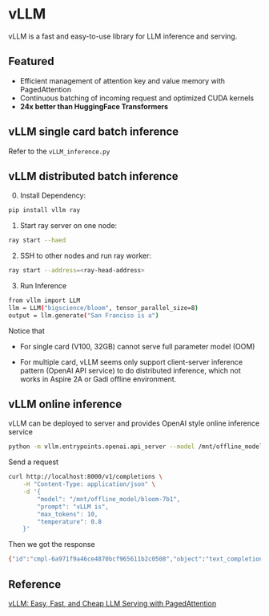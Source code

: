 # vLLM

vLLM is a fast and easy-to-use library for LLM inference and serving.

## Featured

* Efficient management of attention key and value memory with PagedAttention
* Continuous batching of incoming request and optimized CUDA kernels
* **24x better than HuggingFace Transformers**

## vLLM single card batch inference

Refer to the `vLLM_inference.py`

## vLLM distributed batch inference

0. Install Dependency:

```bash
pip install vllm ray
```

1. Start ray server on one node:

```bash
ray start --haed
```

2. SSH to other nodes and run ray worker:

```bash
ray start --address=<ray-head-address>
```

3. Run Inference

```bash
from vllm import LLM
llm = LLM("bigscience/bloom", tensor_parallel_size=8)
output = llm.generate("San Franciso is a")
```

Notice that 

- For single card (V100, 32GB) cannot serve full parameter model (OOM)

* For multiple card, vLLM seems only support client-server inference pattern (OpenAI API service) to do distributed inference, which not works in Aspire 2A or Gadi offline environment.

## vLLM online inference

vLLM can be deployed to server and provides OpenAI style online inference service

```bash
python -m vllm.entrypoints.openai.api_server --model /mnt/offline_model/bloom-7b1
```

Send a request

```bash
curl http://localhost:8000/v1/completions \
    -H "Content-Type: application/json" \
    -d '{
        "model": "/mnt/offline_model/bloom-7b1",
        "prompt": "vLLM is",
        "max_tokens": 10,
        "temperature": 0.8
    }'
```

Then we got the response

```bash
{"id":"cmpl-6a971f9a46ce4870bcf965611b2c0508","object":"text_completion","created":1694439858,"model":"/mnt/offline_model/bloom-7b1","choices":[{"index":0,"text":"vLLM is efficient libaray for LLM inference","logprobs":null,"finish_reason":"stop"}],"usage":{"prompt_tokens":39,"total_tokens":45,"completion_tokens":6}}。
```

## Reference

[vLLM: Easy, Fast, and Cheap LLM Serving with PagedAttention](https://vllm.ai/)
